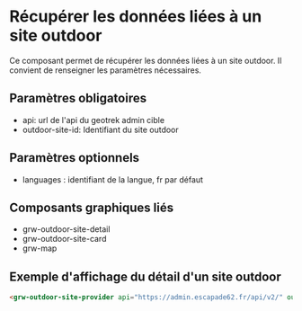 # Récupérer les données liées à un site outdoor

Ce composant permet de récupérer les données liées à un site outdoor. Il convient de renseigner les paramètres nécessaires.

## Paramètres obligatoires

- api: url de l'api du geotrek admin cible
- outdoor-site-id: Identifiant du site outdoor

## Paramètres optionnels

- languages : identifiant de la langue, fr par défaut

## Composants graphiques liés

- grw-outdoor-site-detail
- grw-outdoor-site-card
- grw-map

## Exemple d'affichage du détail d'un site outdoor

```html
<grw-outdoor-site-provider api="https://admin.escapade62.fr/api/v2/" outdoor-site-id="197"></grw-outdoor-site-provider> <grw-outdoor-site-detail></grw-outdoor-site-detail>
```
